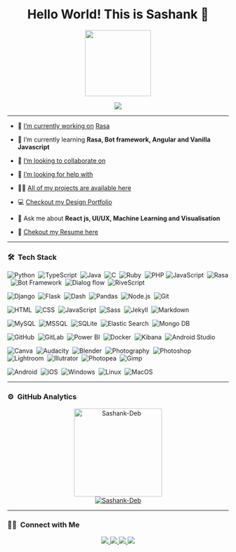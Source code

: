 
<h1 align="center">Hello World! This is Sashank 👋</h1>
<p align="center">
  <img src="https://i.imgur.com/SsgDMnb.gif" height="150"/>
</p>

<p align="center">
  <img src="https://readme-typing-svg.herokuapp.com/?lines=Full+Stack+Development+Engineer;UI/UX+Development+Engineer;Graphic+Designer+and+Photographer"/>
</p>

---
- 🔭 [I’m currently working on](https://github.com/Sashank-Deb/Rasa-chatbot) [Rasa](https://rasa.com/)

- 🌱 I’m currently learning **Rasa, Bot framework, Angular and Vanilla Javascript**

- 👯 [I’m looking to collaborate on](https://sashank-deb.github.io/Covid-Management-Website/Covid%20Website/)

- 🤝 [I’m looking for help with](https://github.com/)

- 👨‍💻 [All of my projects are available here](https://github.com/Sashank-Deb)

<!-- - 📝 I regularly write articles on [Your Website](https://mobie.tech/) -->

- 💻 [Checkout my Design Portfolio](https://www.behance.net/sashankdeb1)

- 💬 Ask me about **React js, UI/UX, Machine Learning and Visualisation**

- 📄 [Chekout my Resume here](https://drive.google.com/file/d/1wOEAIBG7in7UPbgnNIVDUIFGTSmplLHD/view?usp=sharing)

<!-- <img id="optionalstuff" alt="Night Coding" src="https://media4.giphy.com/media/f3iwJFOVOwuy7K6FFw/giphy.gif?cid=ecf05e47dcj7w35th4zqt7w360lqh6ey885vmyw03om06wl3&rid=giphy.gif&ct=g" width=400px align="right"/> -->

---
### 🛠 &nbsp;Tech Stack
![Python](https://img.shields.io/badge/-Python-05122A?style=for-the-badge&logo=python)&nbsp;
![TypeScript](https://img.shields.io/badge/-TypeScript-05122A?style=for-the-badge&logo=typescript)&nbsp;
![Java](https://img.shields.io/badge/-Java-05122A?style=for-the-badge&logo=Java&logoColor=FFA518)&nbsp;
![C](https://img.shields.io/badge/-C-05122A?style=for-the-badge&logo=C&logoColor=A8B9CC)&nbsp;
![Ruby](https://img.shields.io/badge/-Ruby-05122A?style=for-the-badge&logo=ruby&logoColor=red)&nbsp;
![PHP](https://img.shields.io/badge/-PHP-05122A?style=for-the-badge&logo=php)
![JavaScript](https://img.shields.io/badge/javascript-%23323330.svg?style=for-the-badge&logo=javascript)&nbsp;
![Rasa](https://img.shields.io/badge/-Rasa-05122A?style=for-the-badge&logo=chatbot)&nbsp;
![Bot Framework](https://img.shields.io/badge/-Bot_Framework-05122A?style=for-the-badge&logo=probot)&nbsp;
![Dialog flow](https://img.shields.io/badge/-Dialog_Flow-05122A?style=for-the-badge&logo=dialogflow)&nbsp;
![RiveScript](https://img.shields.io/badge/-RiveScript-05122A?style=for-the-badge&logo=dependabot)

![Django](https://img.shields.io/badge/-Django-05122A?style=for-the-badge&logo=django)&nbsp;
![Flask](https://img.shields.io/badge/-Flask-05122A?style=for-the-badge&logo=flask)&nbsp;
![Dash](https://img.shields.io/badge/-Dash-05122A?style=for-the-badge&logo=dash)&nbsp;
![Pandas](https://img.shields.io/badge/-Pandas-05122A?style=for-the-badge&logo=pandas)&nbsp;
![Node.js](https://img.shields.io/badge/-Node.js-05122A?style=for-the-badge&logo=node.js)&nbsp;
![Git](https://img.shields.io/badge/-Git-05122A?style=for-the-badge&logo=git)

![HTML](https://img.shields.io/badge/-HTML-05122A?style=for-the-badge&logo=HTML5)&nbsp;
![CSS](https://img.shields.io/badge/-CSS-05122A?style=for-the-badge&logo=CSS3&logoColor=1572B6)&nbsp;
![JavaScript](https://img.shields.io/badge/-JavaScript-05122A?style=for-the-badge&logo=javascript)&nbsp;
![Sass](https://img.shields.io/badge/-Sass-05122A?style=for-the-badge&logo=sass)&nbsp;
![Jekyll](https://img.shields.io/badge/-Jekyll-05122A?style=for-the-badge&logo=jekyll)&nbsp;
![Markdown](https://img.shields.io/badge/-Markdown-05122A?style=for-the-badge&logo=markdown)

![MySQL](https://img.shields.io/badge/-MySQL-05122A?style=for-the-badge&logo=mysql&logoColor=FFA518)&nbsp;
![MSSQL](https://img.shields.io/badge/-MS_SQL-05122A?style=for-the-badge&logo=microsoftsqlserver)&nbsp;
![SQLite](https://img.shields.io/badge/-SQLite-05122A?style=for-the-badge&logo=sqlite)&nbsp;
![Elastic Search](https://img.shields.io/badge/-Elastic_Search-05122A?style=for-the-badge&logo=elastic&logoColor=skyblue)&nbsp;
![Mongo DB](https://img.shields.io/badge/-MongoDB-05122A?style=for-the-badge&logo=mongodb)

![GitHub](https://img.shields.io/badge/-GitHub-05122A?style=for-the-badge&logo=github)&nbsp;
![GitLab](https://img.shields.io/badge/-GitLab-05122A?style=for-the-badge&logo=gitlab)&nbsp;
![Power BI](https://img.shields.io/badge/-Power_BI-05122A?style=for-the-badge&logo=powerbi)&nbsp;
![Docker](https://img.shields.io/badge/-Docker-05122A?style=for-the-badge&logo=docker)&nbsp;
![Kibana](https://img.shields.io/badge/-Kibana-05122A?style=for-the-badge&logo=kibana)&nbsp;
![Android Studio](https://img.shields.io/badge/-Android_Studio-05122A?style=for-the-badge&logo=androidstudio)&nbsp;


![Canva](https://img.shields.io/badge/-Canva-05122A?style=for-the-badge&logo=canva)&nbsp;
![Audacity](https://img.shields.io/badge/-Audacity-05122A?style=for-the-badge&logo=audacity)&nbsp;
![Blender](https://img.shields.io/badge/-Blender-05122A?style=for-the-badge&logo=blender)&nbsp;
![Photography](https://img.shields.io/badge/-Photography-05122A?style=for-the-badge&logo=photobucket)&nbsp;
![Photoshop](https://img.shields.io/badge/-Photoshop-05122A?style=for-the-badge&logo=adobephotoshop)&nbsp;
![Lightroom](https://img.shields.io/badge/-Lightroom-05122A?style=for-the-badge&logo=adobelightroom)&nbsp;
![Illutrator](https://img.shields.io/badge/-Illustrator-05122A?style=for-the-badge&logo=adobeillustrator)&nbsp;
![Photopea](https://img.shields.io/badge/-Photopea-05122A?style=for-the-badge&logo=photopea)&nbsp;
![Gimp](https://img.shields.io/badge/-Gimp-05122A?style=for-the-badge&logo=gimp)

![Android](https://img.shields.io/badge/-Android-05122A?style=for-the-badge&logo=android)&nbsp;
![iOS](https://img.shields.io/badge/-iOS-05122A?style=for-the-badge&logo=iOS)&nbsp;
![Windows](https://img.shields.io/badge/-Windows-05122A?style=for-the-badge&logo=windows)&nbsp;
![Linux](https://img.shields.io/badge/-Linux-05122A?style=for-the-badge&logo=linux)&nbsp;
![MacOS](https://img.shields.io/badge/-MacOS-05122A?style=for-the-badge&logo=macOS)&nbsp;

---

### ⚙️ &nbsp;GitHub Analytics

<p align="center">
<a href="https://github.com/Sashank-Deb">
<!-- <img  src="https://github-readme-stats.vercel.app/api/top-langs?username=Sashank-Deb&show_icons=true&locale=en&layout=compact&theme=gotham&hide_border=true" alt="Sashank-Deb" height=150px/> -->
  <img  src="https://github-readme-stats.vercel.app/api?username=Sashank-Deb&show_icons=true&locale=en&theme=gotham&hide_border=true&count_private=true" alt="Sashank-Deb" height=200px/><br/>
  <img src="https://github-readme-streak-stats.herokuapp.com/?user=Sashank-Deb&theme=gotham&hide_border=true" alt="Sashank-Deb"/>
</a>
</p>

---

### 🤝🏻 &nbsp;Connect with Me

<p align="center">
  <a href="mailto:sashankdebrgu7@gmail.com">
    <img src="https://img.shields.io/badge/-Mail-D14836?style=for-the-badge&logo=Gmail&logoColor=white"/>
  </a>
  <a href="https://www.linkedin.com/in/sashank-deb/">
    <img src="https://img.shields.io/badge/-LinkedIn-0077B5?style=for-the-badge&logo=Linkedin&logoColor=white"/>
  </a>
  <a href="https://www.instagram.com/sashank_deb/">
    <img src="https://img.shields.io/badge/-Instagram-E1306C?style=for-the-badge&logo=Instagram&logoColor=white"/>
  </a>
  <a href="https://twitter.com/SashankDeb">
    <img src="https://img.shields.io/badge/-Twitter-42C3F7?style=for-the-badge&logo=twitter&logoColor=white"/>
  </a>
</p>
